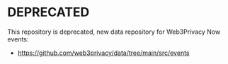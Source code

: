 # DEPRECATED

This repository is deprecated, new data repository for Web3Privacy Now events:
* https://github.com/web3privacy/data/tree/main/src/events
